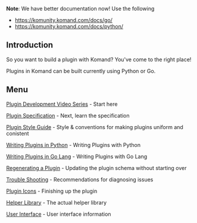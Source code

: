 <!-- START doctoc generated TOC please keep comment here to allow auto update -->
<!-- DON'T EDIT THIS SECTION, INSTEAD RE-RUN doctoc TO UPDATE -->

**Note**: We have better documentation now! Use the following 

* https://komunity.komand.com/docs/go/
* https://komunity.komand.com/docs/python/

## Introduction

So you want to build a plugin with Komand?  You've come to the right place!

Plugins in Komand can be built currently using Python or Go.

## Menu

[Plugin Development Video Series](https://www.youtube.com/playlist?list=PLzmK1wbzR51maMlHMKjQoiuYFPbWWtMV0) - Start here

[Plugin Specification](SPEC.md) - Next, learn the specification

[Plugin Style Guide](STYLE.md) - Style & conventions for making plugins uniform and conistent

[Writing Plugins in Python](PYTHON.md) - Writing Plugins with Python

[Writing Plugins in Go Lang](GO.md) - Writing Plugins with Go Lang

[Regenerating a Plugin](REGENERATE.md) - Updating the plugin schema without starting over

[Trouble Shooting](TROUBLESHOOTING.md) - Recommendations for diagnosing issues

[Plugin Icons](ICON.md) - Finishing up the plugin

[Helper Library](helper.py) - The actual helper library

[User Interface](UI.md) - User interface information
